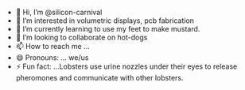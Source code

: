 - 👋 Hi, I’m @silicon-carnival
- 👀 I’m interested in volumetric displays, pcb fabrication
- 🌱 I’m currently learning to use my feet to make mustard.
- 💞️ I’m looking to collaborate on hot-dogs
- 📫 How to reach me ...
- 😄 Pronouns: ... we/us
- ⚡ Fun fact: ...Lobsters use urine nozzles under their eyes to release pheromones and communicate with other lobsters.

<!---
silicon-carnival/silicon-carnival is a ✨ special ✨ repository because its `README.md` (this file) appears on your GitHub profile.
You can click the Preview link to take a look at your changes.
--->

